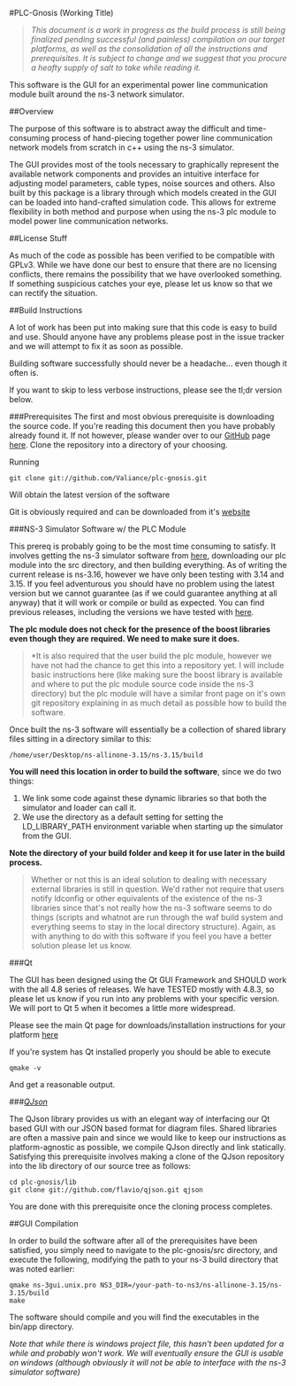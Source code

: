 #PLC-Gnosis (Working Title)

>*This document is a work in progress as the build process is still being finalized pending successful (and painless) compilation on our target platforms, as well as the consolidation of all the instructions and prerequisites. It is subject to change and we suggest that you procure a heafty supply of salt to take while reading it.* 

This software is the GUI for an experimental power line communication module built around the ns-3 network simulator.

##Overview

The purpose of this software is to abstract away the difficult and time-consuming process of hand-piecing together power line communication network models from scratch in c++ using the ns-3 simulator. 

The GUI provides most of the tools necessary to graphically represent the available network components and provides an intuitive interface for adjusting model parameters, cable types, noise sources and others. Also built by this package is a library through which models created in the GUI can be loaded into hand-crafted simulation code. This allows for extreme flexibility in both method and purpose when using the ns-3 plc module to model power line communication networks.

##License Stuff

As much of the code as possible has been verified to be compatible with GPLv3. While we have done our best to ensure that there are no licensing conflicts, there remains the possibility that we have overlooked something. If something suspicious catches your eye, please let us know so that we can rectify the situation.

##Build Instructions

A lot of work has been put into making sure that this code is easy to build and use. Should anyone have any problems please post in the issue tracker and we will attempt to fix it as soon as possible. 

Building software successfully should never be a headache... even though it often is.

If you want to skip to less verbose instructions, please see the tl;dr version below.

###Prerequisites
The first and most obvious prerequisite is downloading the source code. If you're reading this document then you have probably already found it. If not however, please wander over to our [GitHub](http://github.com) page [here](http://github.com/Valiance/plc-gnosis "PLC-Gnosis Main Git Repository"). Clone the repository into a directory of your choosing.

Running

	git clone git://github.com/Valiance/plc-gnosis.git

Will obtain the latest version of the software


Git is obviously required and can be downloaded from it's [website](http://git-scm.com/)

###NS-3 Simulator Software w/ the PLC Module

This prereq is probably going to be the most time consuming to satisfy. It involves getting the ns-3 simulator software from [here](http://www.nsnam.org/), downloading our plc module into the src directory, and then building everything. As of writing the current release is ns-3.16, however we have only been testing with 3.14 and 3.15. If you feel adventurous you should have no problem using the latest version but we cannot guarantee (as if we could guarantee anything at all anyway) that it will work or compile or build as expected. You can find previous releases, including the versions we have tested with [here](http://www.nsnam.org/releases/older/).

**The plc module does not check for the presence of the boost libraries even though they are required. We need to make sure it does.**

>*It is also required that the user build the plc module, however we have not had the chance to get this into a repository yet. I will include basic instructions here (like making sure the boost library is available and where to put the plc module source code inside the ns-3 directory) but the plc module will have a similar front page on it's own git repository explaining in as much detail as possible how to build the software.

Once built the ns-3 software will essentially be a collection of shared library files sitting in a directory similar to this:

	/home/user/Desktop/ns-allinone-3.15/ns-3.15/build

**You will need this location in order to build the software**, since we do two things:

1. We link some code against these dynamic libraries so that both the simulator and loader can call it.
2. We use the directory as a default setting for setting the LD\_LIBRARY\_PATH environment variable when starting up the simulator from the GUI. 

**Note the directory of your build folder and keep it for use later in the build process.**

>Whether or not this is an ideal solution to dealing with necessary external libraries is still in question. We'd rather not require that users notify ldconfig or other equivalents of the existence of the ns-3 libraries since that's not really how the ns-3 software seems to do things (scripts and whatnot are run through the waf build system and everything seems to stay in the local directory structure). Again, as with anything to do with this software if you feel you have a better solution please let us know. 

###Qt

The GUI has been designed using the Qt GUI Framework and SHOULD work with the all 4.8 series of releases. We have TESTED mostly with 4.8.3, so please let us know if you run into any problems with your specific version. We will port to Qt 5 when it becomes a little more widespread.

Please see the main Qt page for downloads/installation instructions for your platform [here](http://qt-project.org "Qt Project Main Site")

If you're system has Qt installed properly you should be able to execute
	
	qmake -v

And get a reasonable output.

###*[QJson](https://github.com/flavio/qjson "GitHub page for QJson")*

The QJson library provides us with an elegant way of interfacing our Qt based GUI with our JSON based format for diagram files. Shared libraries are often a massive pain and since we would like to keep our instructions as platform-agnostic as possible, we compile QJson directly and link statically. Satisfying this prerequisite involves making a clone of the QJson repository into the lib directory of our source tree as follows:

	cd plc-gnosis/lib  
	git clone git://github.com/flavio/qjson.git qjson

You are done with this prerequisite once the cloning process completes.

##GUI Compilation

In order to build the software after all of the prerequisites have been satisfied, you simply need to navigate to the plc-gnosis/src directory, and execute the following, modifying the path to your ns-3 build directory that was noted earlier:

	qmake ns-3gui.unix.pro NS3_DIR=/your-path-to-ns3/ns-allinone-3.15/ns-3.15/build
	make

The software should compile and you will find the executables in the bin/app directory.

*Note that while there is windows project file, this hasn't been updated for a while and probably won't work. We will eventually ensure the GUI is usable on windows (although obviously it will not be able to interface with the ns-3 simulator software)*





